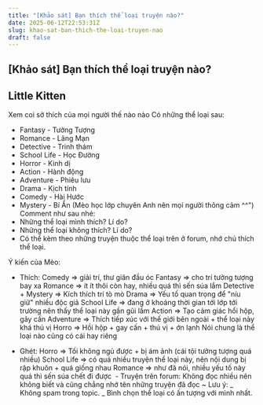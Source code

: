 ```yaml
---
title: "[Khảo sát] Bạn thích thể loại truyện nào?"
date: 2025-06-12T22:53:31Z
slug: khao-sat-ban-thich-the-loai-truyen-nao
draft: false
---
```


## [Khảo sát] Bạn thích thể loại truyện nào?

## Little Kitten

Xem coi sở thích của mọi người thế nào nào  Có những thể loại sau:
- Fantasy - Tưởng Tượng 
- Romance - Lãng Mạn
- Detective - Trinh thám
- School Life - Học Đường
- Horror - Kinh dị
- Action - Hành động
- Adventure - Phiêu lưu
- Drama - Kịch tính
- Comedy - Hài Hước
- Mystery - Bí Ẩn
(Mèo học lớp chuyên Anh nên mọi người thông cảm ^^")​ 
Comment như sau nhé:
- Những thể loại mình thích? Lí do?
- Những thể loại không thích? Lí do?
- Có thể kèm theo những truyện thuộc thể loại trên ở forum, nhớ chú thích thể loại.
 
Ý kiến của Mèo:
- Thích: Comedy => giải trí, thư giãn đầu óc
Fantasy => cho trí tưởng tượng bay xa 
Romance => ít ít thôi còn hay, nhiều quá thì sến súa lắm 
Detective + Mystery => Kích thích trí tò mò 
Drama => Yếu tố quan trọng để "níu giữ" nhiều độc giả
School Life => đang ở khoảng thời gian tới lớp tới trường nên thấy thể loại này gần gũi lắm 
Action => Tạo cảm giác hổi hộp, gây cấn
Adventure => Thích tiếp xúc với thế giới bên ngoài + thể loại này khá thú vị 
Horro => Hồi hộp + gay cấn + thú vị + ớn lạnh 
Nói chung là thể loại nào cũng có cái hay riêng ​ 
 
- Ghét: Horro => Tối không ngủ được + bị ám ảnh  (cái tội tưởng tượng quá nhiều)
School Life => có quá nhiều truyện thể loại này, nên nội dung bị rập khuôn + quá giống nhau 
Romance => như đã nói, nhiều yếu tố này quá thì sến súa chết đi được ​ ​- Truyện trên forum: Không đọc nhiều nên không biết và cũng chẳng nhớ tên những truyện đã đọc ~​ 
Lưu ý: _ Không spam trong topic.
_ Bình chọn thể loại có ấn tượng với mình nhất.